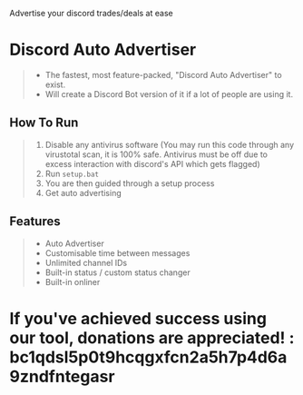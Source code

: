 Advertise your discord trades/deals at ease

# Discord Auto Advertiser
> + The fastest, most feature-packed, "Discord Auto Advertiser" to exist.
> + Will create a Discord Bot version of it if a lot of people are using it. 

## How To Run
> 1) Disable any antivirus software (You may run this code through any virustotal scan, it is 100% safe. Antivirus must be off due to excess interaction with discord's API which gets flagged)
> 2) Run `setup.bat`
> 3) You are then guided through a setup process
> 4) Get auto advertising 

## Features
> + Auto Advertiser
> + Customisable time between messages
> + Unlimited channel IDs
> + Built-in status / custom status changer
> + Built-in onliner

# If you've achieved success using our tool, donations are appreciated! : bc1qdsl5p0t9hcqgxfcn2a5h7p4d6a9zndfntegasr
